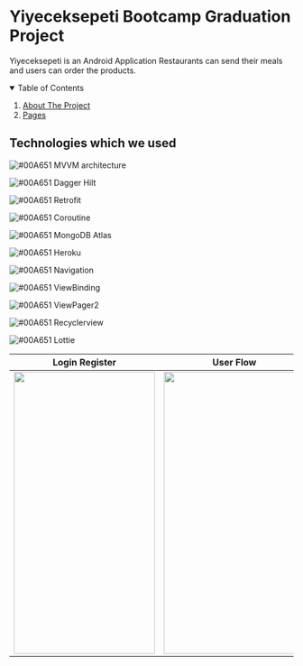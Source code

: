 # Yiyeceksepeti Bootcamp Graduation Project
Yiyeceksepeti is an Android Application Restaurants can send their meals and users can order the products.
<!--Table of Contents-->

<details open="open">
  <summary>Table of Contents</summary>
  <ol>
    <li>
      <a href="#about-the-project">About The Project</a>
      <ul>
      </ul>
    </li>
    <li>
      <a href="#Features">Pages</a>
</ol>
</details>

## Technologies which we used

![#00A651](https://via.placeholder.com/15/00A651/000000?text=+) MVVM architecture

![#00A651](https://via.placeholder.com/15/00A651/000000?text=+) Dagger Hilt

![#00A651](https://via.placeholder.com/15/00A651/000000?text=+) Retrofit

![#00A651](https://via.placeholder.com/15/00A651/000000?text=+) Coroutine

![#00A651](https://via.placeholder.com/15/00A651/000000?text=+) MongoDB Atlas

![#00A651](https://via.placeholder.com/15/00A651/000000?text=+) Heroku

![#00A651](https://via.placeholder.com/15/00A651/000000?text=+) Navigation

![#00A651](https://via.placeholder.com/15/00A651/000000?text=+) ViewBinding

![#00A651](https://via.placeholder.com/15/00A651/000000?text=+) ViewPager2

![#00A651](https://via.placeholder.com/15/00A651/000000?text=+) Recyclerview

![#00A651](https://via.placeholder.com/15/00A651/000000?text=+) Lottie

| Login Register  | User Flow | Admin Flow |
| ------------- | ------------- | ------------- |
|  <img src="https://user-images.githubusercontent.com/71497349/129103798-1a46e2ee-79ed-4fe0-8a84-9c500a086323.gif" width="250" height="500" /> | <img src="https://user-images.githubusercontent.com/71497349/129106603-7ee9a1e3-4cea-4f89-aaea-f5b9a52be94b.gif" width="250" height="500" />  | <img src="https://user-images.githubusercontent.com/71497349/129105034-ce7b2088-058a-4f9f-bce6-c46b15178be0.gif" width="250" height="500" /> |
